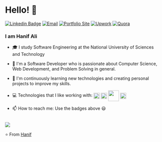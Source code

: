 # Hello! 👋
[![Linkedin Badge](https://img.shields.io/badge/LinkedIn-haneefaly-gray?labelColor=blue&style=flat-square&logo=Linkedin&logoColor=white&link=https://www.linkedin.com/in/haneefaly/)](https://www.linkedin.com/in/haneefaly/)
[![Email](https://img.shields.io/badge/Gmail-alihanif016-gray?labelColor=d44638&style=flat-square&logo=gmail&logoColor=white&link=mailto:alihanif016@gmail.com)](mailto:alihanif016@gmail.com)
[![Portfolio Site](https://img.shields.io/badge/Portfolio-hanifali.me-gray?labelColor=black&style=flat-square&logo=google-chrome&logoColor=white&link=http://hanifali.me)](http://hanifali.me)
[![Upwork](https://img.shields.io/badge/Upwork-Hire%20Me-gray?labelColor=32cd32&style=flat-square&logo=upwork&logoColor=white&link=https://www.upwork.com/o/profiles/users/~01e4e24f6f1a812341/)](https://www.upwork.com/o/profiles/users/~01e4e24f6f1a812341/)
[![Quora](https://img.shields.io/badge/Quora-Hanif%20Ali-gray?labelColor=red&style=flat-square&logo=Quora&link=https://quora.com/Hanif-Ali-11)](https://quora.com/Hanif-Ali-11)

### I am Hanif Ali

- 🎓 I study Software Engineering at the National University of Sciences and Technology


- 🔭 I'm a Software Developer who is passionate about Computer Science, Web Development, and Problem Solving in general.


- 🌱 I'm continuously learning new technologies and creating personal projects to improve my skills.


- 💻 Technologies that I like working with: 
<img src="https://devicons.github.io/devicon/devicon.git/icons/python/python-original.svg" height="20" valign="middle"> <img src="https://devicons.github.io/devicon/devicon.git/icons/javascript/javascript-original.svg" height="20" valign="middle"> <img src="https://devicons.github.io/devicon/devicon.git/icons/django/django-original.svg" height="35" valign="middle"> <img src="https://www.vectorlogo.zone/logos/pocoo_flask/pocoo_flask-icon.svg" height="20" valign="middle"> 



- 📫 How to reach me: Use the badges above 😃
<br>
<img src="https://github-readme-stats.vercel.app/api?username=hanif-ali&show_icons=true">

⭐️ From [Hanif](https://github.com/hanif-ali)
